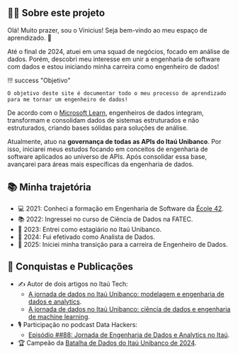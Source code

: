 ## **👨‍💻 Sobre este projeto**

Olá! Muito prazer, sou o Vinicius! Seja bem-vindo ao meu espaço de aprendizado. 🚀

Até o final de 2024, atuei em uma squad de negócios, focado em análise de dados. Porém, descobri meu interesse em unir a engenharia de software com dados e estou iniciando minha carreira como engenheiro de dados!

!!! success "Objetivo"

	O objetivo deste site é documentar todo o meu processo de aprendizado para me tornar um engenheiro de dados!

De acordo com o [Microsoft Learn](https://learn.microsoft.com/pt-br/training/career-paths/data-engineer), engenheiros de dados integram, transformam e consolidam dados de sistemas estruturados e não estruturados, criando bases sólidas para soluções de análise.

Atualmente, atuo na **governança de todas as APIs do Itaú Unibanco**. Por isso, iniciarei meus estudos focando em conceitos de engenharia de software aplicados ao universo de APIs. Após consolidar essa base, avançarei para áreas mais específicas da engenharia de dados.

<!-- <figure markdown="span">
  ![Badges e certificações](./assets/badges.png){ width="800" }
</figure> -->

## **📚 Minha trajetória**

- 💻 2021: Conheci a formação em Engenharia de Software da [École 42](https://42.fr/en/homepage/).
- 📚 2022: Ingressei no curso de Ciência de Dados na FATEC.
- 💼 2023: Entrei como estagiário no Itaú Unibanco.
- 🎯 2024: Fui efetivado como Analista de Dados.
- 🚀 2025: Iniciei minha transição para a carreira de Engenheiro de Dados.

## **📝 Conquistas e Publicações**

- ✍️ Autor de dois artigos no Itaú Tech:
	- [A jornada de dados no Itaú Unibanco: modelagem e engenharia de dados e analytics](https://medium.com/itautech/a-jornada-de-dados-no-ita%C3%BA-unibanco-modelagem-e-engenharia-de-dados-e-analytics-6dfd9e5d66cc).
	- [A jornada de dados no Itaú Unibanco: ciência de dados e engenharia de machine learning](https://medium.com/itautech/a-jornada-de-dados-no-ita%C3%BA-unibanco-ci%C3%AAncia-de-dados-e-engenharia-de-machine-learning-d15311dbf38e).
- 🎙️ Participação no podcast Data Hackers:
	- [Episódio ##88: Jornada de Engenharia de Dados e Analytics no Itaú](https://medium.com/data-hackers/jornada-de-engenharia-de-dados-e-analytics-no-ita%C3%BA-data-hackers-podcast-88-5518d40f2b38).
- 🏆 Campeão da [Batalha de Dados do Itaú Unibanco de 2024](https://www.linkedin.com/posts/viniciusrio_vencedores-da-batalha-de-dados-do-ita%C3%BA-unibanco-activity-7224895881529974784-CuUD?utm_source=share&utm_medium=member_desktop).
